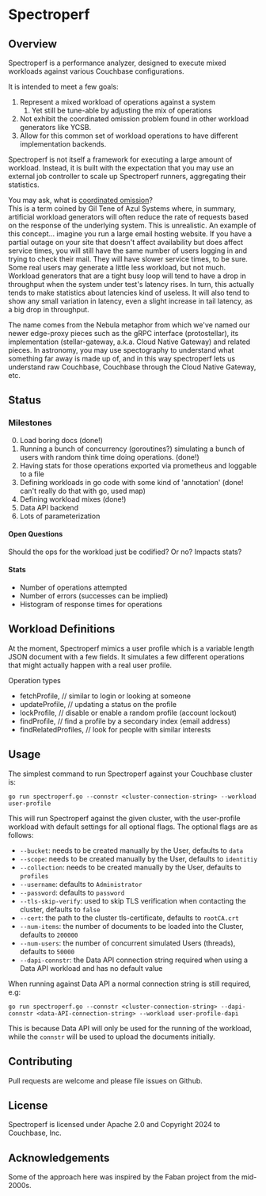 # Spectroperf

## Overview
Spectroperf is a performance analyzer, designed to execute mixed workloads against various Couchbase configurations.

It is intended to meet a few goals:
1. Represent a mixed workload of operations against a system
	1. Yet still be tune-able by adjusting the mix of operations
1. Not exhibit the coordinated omission problem found in other workload generators like YCSB.
1. Allow for this common set of workload operations to have different implementation backends.

Spectroperf is not itself a framework for executing a large amount of workload.
Instead, it is built with the expectation that you may use an external job controller to scale up Spectroperf runners, aggregating their statistics.

You may ask, what is [coordinated omission](https://groups.google.com/g/mechanical-sympathy/c/icNZJejUHfE/m/BfDekfBEs_sJ?pli=1)?  
This is a term coined by Gil Tene of Azul Systems where, in summary, artificial workload generators will often reduce the rate of requests based on the response of the underlying system.
This is unrealistic.
An example of this concept… imagine you run a large email hosting website.
If you have a partial outage on your site that doesn't affect availability but does affect service times, you will still have the same number of users logging in and trying to check their mail.
They will have slower service times, to be sure.
Some real users may generate a little less workload, but not much.
Workload generators that are a tight busy loop will tend to have a drop in throughput when the system under test's latency rises.
In turn, this actually tends to make statistics about latencies kind of useless.
It will also tend to show any small variation in latency, even a slight increase in tail latency, as a big drop in throughput.

The name comes from the Nebula metaphor from which we've named our newer edge-proxy pieces such as the gRPC interface (protostellar), its implementation (stellar-gateway, a.k.a. Cloud Native Gateway) and related pieces.
In astronomy, you may use spectography to understand what something far away is made up of, and in this way spectroperf lets us understand raw Couchbase, Couchbase through the Cloud Native Gateway, etc.

## Status

### Milestones
0. Load boring docs (done!)
1. Running a bunch of concurrency (goroutines?) simulating a bunch of users with random think time doing operations. (done!)
2. Having stats for those operations exported via prometheus and loggable to a file
3. Defining workloads in go code with some kind of 'annotation' (done! can't really do that with go, used map)
4. Defining workload mixes (done!)
5. Data API backend
6. Lots of parameterization

#### Open Questions
Should the ops for the workload just be codified?  Or no?  Impacts stats?

#### Stats

- Number of operations attempted
- Number of errors (successes can be implied)
- Histogram of response times for operations


## Workload Definitions

At the moment, Spectroperf mimics a user profile which is a variable length JSON document with a few fields.
It simulates a few different operations that might actually happen with a real user profile.

Operation types
* fetchProfile,        // similar to login or looking at someone
* updateProfile,       // updating a status on the profile
* lockProfile,         // disable or enable a random profile (account lockout)
* findProfile,         // find a profile by a secondary index (email address)
* findRelatedProfiles, // look for people with similar interests

## Usage

The simplest command to run Spectroperf against your Couchbase cluster is: 

```
go run spectroperf.go --connstr <cluster-connection-string> --workload user-profile
```

This will run Spectroperf against the given cluster, with the user-profile workload with default settings for all optional flags. 
The optional flags are as follows: 

* `--bucket`: needs to be created manually by the User, defaults to `data`
* `--scope`:  needs to be created manually by the User, defaults to `identitiy`
* `--collection`: needs to be created manually by the User, defaults to `profiles`
* `--username`: defaults to `Administrator`
* `--password`: defaults to `password`
* `--tls-skip-verify`: used to skip TLS verification when contacting the cluster, defaults to `false`
* `--cert`: the path to the cluster tls-certificate, defaults to `rootCA.crt`
* `--num-items`: the number of documents to be loaded into the Cluster, defaults to `200000`
* `--num-users`: the number of concurrent simulated Users (threads), defaults to `50000`
* `--dapi-connstr`: the Data API connection string required when using a Data API workload and has no default value

When running against Data API a normal connection string is still required, e.g: 

```
go run spectroperf.go --connstr <cluster-connection-string> --dapi-connstr <data-API-connection-string> --workload user-profile-dapi
```

This is because Data API will only be used for the running of the workload, while the `connstr` will be used to upload the documents initially.

## Contributing

Pull requests are welcome and please file issues on Github.

## License

Spectroperf is licensed under Apache 2.0 and Copyright 2024 to Couchbase, Inc.

## Acknowledgements

Some of the approach here was inspired by the Faban project from the mid-2000s.